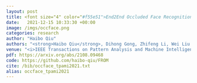 ```yaml
---
layout: post
title: <font size="4" color="#f55e51">End2End Occluded Face Recognition by Masking Corrupted Features</font>
date:   2021-12-15 10:33:30 +00:00
image: /imgs/occface.png
categories: research
author: "Haibo Qiu"
authors: "<strong>Haibo Qiu</strong>, Dihong Gong, Zhifeng Li, Wei Liu and Dacheng Tao"
venue: "<i>IEEE Transactions on Pattern Analysis and Machine Intelligence (<strong>TPAMI</strong>)</i>"
pdf: https://arxiv.org/abs/2108.09468
code: https://github.com/haibo-qiu/FROM
cite: /bib/occface_tpami2021.txt
alias: occface_tpami2021
---
```

